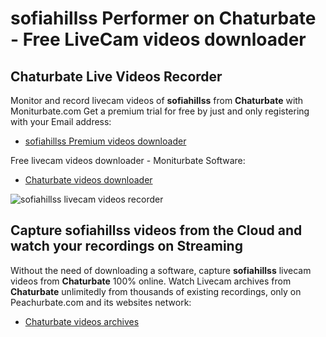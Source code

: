 # sofiahillss Performer on Chaturbate - Free LiveCam videos downloader

## Chaturbate Live Videos Recorder

Monitor and record livecam videos of **sofiahillss** from **Chaturbate** with Moniturbate.com
Get a premium trial for free by just and only registering with your Email address:
* [sofiahillss Premium videos downloader](https://moniturbate.com/request-demo-licence-key.html)

Free livecam videos downloader - Moniturbate Software:
* [Chaturbate videos downloader](https://moniturbate.com/moniturbate-download-software.html)

![sofiahillss livecam videos recorder](https://peachurnet.com/templates/moniturbate-software.png)


## Capture sofiahillss videos from the Cloud and watch your recordings on Streaming

Without the need of downloading a software, capture **sofiahillss** livecam videos from **Chaturbate** 100% online.
Watch Livecam archives from **Chaturbate** unlimitedly from thousands of existing recordings, only on Peachurbate.com and its websites network:
* [Chaturbate videos archives](https://peachurnet.com/)
